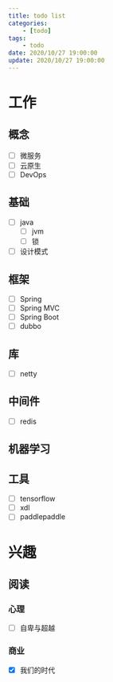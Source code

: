 ```yaml
---
title: todo list
categories: 
	- [todo]
tags:
	- todo
date: 2020/10/27 19:00:00
update: 2020/10/27 19:00:00
---
```


# 工作

## 概念

- [ ] 微服务
- [ ] 云原生
- [ ] DevOps

## 基础

- [ ] java
  - [ ] jvm
  - [ ] 锁
- [ ] 设计模式

## 框架

- [ ] Spring
- [ ] Spring MVC
- [ ] Spring Boot
- [ ] dubbo

## 库

- [ ] netty

## 中间件

- [ ] redis

## 机器学习

## 工具

- [ ] tensorflow
- [ ] xdl
- [ ] paddlepaddle

# 兴趣

## 阅读

### 心理

- [ ] 自卑与超越

### 商业

- [x] 我们的时代
